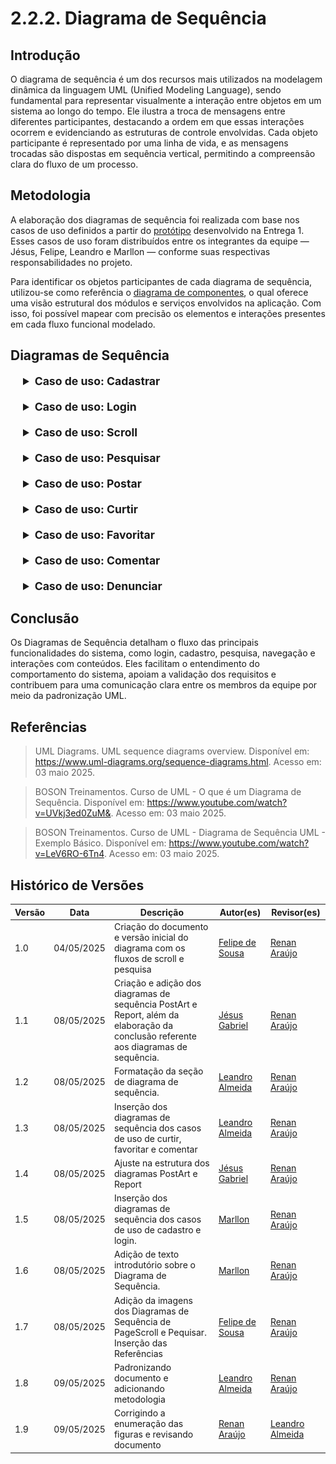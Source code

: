 # 2.2.2. Diagrama de Sequência

## Introdução

O diagrama de sequência é um dos recursos mais utilizados na modelagem dinâmica da linguagem UML (Unified Modeling Language), sendo fundamental para representar visualmente a interação entre objetos em um sistema ao longo do tempo. Ele ilustra a troca de mensagens entre diferentes participantes, destacando a ordem em que essas interações ocorrem e evidenciando as estruturas de controle envolvidas. Cada objeto participante é representado por uma linha de vida, e as mensagens trocadas são dispostas em sequência vertical, permitindo a compreensão clara do fluxo de um processo.

## Metodologia

A elaboração dos diagramas de sequência foi realizada com base nos casos de uso definidos a partir do [protótipo](https://unbarqdsw2025-1-turma01.github.io/2025.1-T01-_G2_PinacotecaOnline_Entrega_01/#/Base/1.1.4.Prototype) desenvolvido na Entrega 1. Esses casos de uso foram distribuídos entre os integrantes da equipe — Jésus, Felipe, Leandro e Marllon — conforme suas respectivas responsabilidades no projeto.

Para identificar os objetos participantes de cada diagrama de sequência, utilizou-se como referência o [diagrama de componentes](/Modelagem/2.1.3.DiagramaComponentes), o qual oferece uma visão estrutural dos módulos e serviços envolvidos na aplicação. Com isso, foi possível mapear com precisão os elementos e interações presentes em cada fluxo funcional modelado.

## Diagramas de Sequência

<div style="margin-left: 20px;">
<details style="margin-bottom: 20px;">
  <summary style="font-size: 1.1rem;"><strong>Caso de uso: Cadastrar</strong></summary>
  <font size="2"><p style="text-align: center"><b>Figura 1:</b> Diagrama de Sequência - Cadastrar</p></font>
  <div style="text-align: center">

![sd-cadastrar](./assets/images/DiagramaSeqUserRegister.png)

  </div>
  <font size="2"><p style="text-align: center"><b>Autor:</b> Marllon Fausto, 2025.</p></font>
</details>

<details style="margin-bottom: 20px;">
  <summary style="font-size: 1.1rem;"><strong>Caso de uso: Login</strong></summary>
  <font size="2"><p style="text-align: center"><b>Figura 2:</b> Diagrama de Sequência - Login</p></font>
  <div style="text-align: center">

![sd-login](./assets/images/DiagramaSeqUserLogin.png)

  </div>
  <font size="2"><p style="text-align: center"><b>Autor:</b> Marllon Fausto, 2025.</p></font>
</details>

<details style="margin-bottom: 20px;">
  <summary style="font-size: 1.1rem;"><strong>Caso de uso: Scroll</strong></summary>
  <font size="2"><p style="text-align: center"><b>Figura 3:</b> Diagrama de Sequência - Scroll</p></font>
  <div style="text-align: center">

![sd-scroll](./assets/images/sd-scroll.png)

  </div>
  <font size="2"><p style="text-align: center"><b>Autor:</b> Felipe de Sousa, 2025.</p></font>
</details>

<details style="margin-bottom: 20px;">
  <summary style="font-size: 1.1rem;"><strong>Caso de uso: Pesquisar</strong></summary>
  <font size="2"><p style="text-align: center"><b>Figura 4:</b> Diagrama de Sequência - Pesquisar</p></font>
  <div style="text-align: center">

![sd-pesquisar](./assets/images/sd-pesquisar.png)

  </div>
  <font size="2"><p style="text-align: center"><b>Autor:</b> Felipe de Sousa, 2025.</p></font>
</details>

<details style="margin-bottom: 20px;">
  <summary style="font-size: 1.1rem;"><strong>Caso de uso: Postar</strong></summary>
  <font size="2"><p style="text-align: center"><b>Figura 5:</b> Diagrama de Sequência - Postar</p></font>
  <div style="text-align: center">

![sd-postar](./assets/images/DiagramaPostArt.png)

  </div>
  <font size="2"><p style="text-align: center"><b>Autor:</b> Jésus Gabriel, 2025.</p></font>
</details>

<details style="margin-bottom: 20px;">
  <summary style="font-size: 1.1rem;"><strong>Caso de uso: Curtir</strong></summary>
  <font size="2"><p style="text-align: center"><b>Figura 6:</b> Diagrama de Sequência - Curtir</p></font>
  <div style="text-align: center">

![sd-curtir](./assets/images/sd-like.jpg)

  </div>
  <font size="2"><p style="text-align: center"><b>Autor:</b> Leandro Almeida, 2025.</p></font>
</details>

<details style="margin-bottom: 20px;">
  <summary style="font-size: 1.1rem;"><strong>Caso de uso: Favoritar</strong></summary>
  <font size="2"><p style="text-align: center"><b>Figura 7:</b> Diagrama de Sequência - Favoritar</p></font>
  <div style="text-align: center">

![sd-favoritar](./assets/images/sd-favorite.jpg)

  </div>
  <font size="2"><p style="text-align: center"><b>Autor:</b> Leandro Almeida, 2025.</p></font>
</details>

<details style="margin-bottom: 20px;">
  <summary style="font-size: 1.1rem;"><strong>Caso de uso: Comentar</strong></summary>
  <font size="2"><p style="text-align: center"><b>Figura 8:</b> Diagrama de Sequência - Comentar</p></font>
  <div style="text-align: center">

![sd-comentar](./assets/images/sd-comment.jpg)

  </div>
  <font size="2"><p style="text-align: center"><b>Autor:</b> Leandro Almeida, 2025.</p></font>
</details>

<details style="margin-bottom: 20px;">
  <summary style="font-size: 1.1rem;"><strong>Caso de uso: Denunciar</strong></summary>
  <font size="2"><p style="text-align: center"><b>Figura 9:</b> Diagrama de Sequência - Denunciar</p></font>
  <div style="text-align: center">

![sd-denunciar](./assets/images/DiagramaReport.png)

  </div>
  <font size="2"><p style="text-align: center"><b>Autor:</b> Jésus Gabriel, 2025.</p></font>
</details>
</div>

## Conclusão

Os Diagramas de Sequência detalham o fluxo das principais funcionalidades do sistema, como login, cadastro, pesquisa, navegação e interações com conteúdos. Eles facilitam o entendimento do comportamento do sistema, apoiam a validação dos requisitos e contribuem para uma comunicação clara entre os membros da equipe por meio da padronização UML.

## Referências

> UML Diagrams. UML sequence diagrams overview. Disponível em: https://www.uml-diagrams.org/sequence-diagrams.html. Acesso em: 03 maio 2025.

> BOSON Treinamentos. Curso de UML - O que é um Diagrama de Sequência. Disponível em: https://www.youtube.com/watch?v=UVkj3ed0ZuM&. Acesso em: 03 maio 2025.

> BOSON Treinamentos. Curso de UML - Diagrama de Sequência UML - Exemplo Básico. Disponível em: https://www.youtube.com/watch?v=LeV6RO-6Tn4. Acesso em: 03 maio 2025.

## Histórico de Versões

| Versão | Data       | Descrição                                                                                                                           | Autor(es)                                      | Revisor(es)       |
| ------ | ---------- | ----------------------------------------------------------------------------------------------------------------------------------- | ---------------------------------------------- | ----------------- |
| 1.0    | 04/05/2025 | Criação do documento e versão inicial do diagrama com os fluxos de scroll e pesquisa                                                | [Felipe de Sousa](https://github.com/fsousac)  | [Renan Araújo](https://github.com/renantfm4) |
| 1.1    | 08/05/2025 | Criação e adição dos diagramas de sequência PostArt e Report, além da elaboração da conclusão referente aos diagramas de sequência. | [Jésus Gabriel](https://github.com/xGabrielCv) | [Renan Araújo](https://github.com/renantfm4)  |
| 1.2    | 08/05/2025 | Formatação da seção de diagrama de sequência.                                                                                       | [Leandro Almeida](https://github.com/LeanArs)  | [Renan Araújo](https://github.com/renantfm4) |
| 1.3    | 08/05/2025 | Inserção dos diagramas de sequência dos casos de uso de curtir, favoritar e comentar                                                | [Leandro Almeida](https://github.com/LeanArs)  | [Renan Araújo](https://github.com/renantfm4)  |
| 1.4    | 08/05/2025 | Ajuste na estrutura dos diagramas PostArt e Report                                                                                  | [Jésus Gabriel](https://github.com/xGabrielCv) | [Renan Araújo](https://github.com/renantfm4)  |
| 1.5    | 08/05/2025 | Inserção dos diagramas de sequência dos casos de uso de cadastro e login.                                                           | [Marllon](https://github.com/m4rllon)          | [Renan Araújo](https://github.com/renantfm4) |
| 1.6    | 08/05/2025 | Adição de texto introdutório sobre o Diagrama de Sequência.                                                                         | [Marllon](https://github.com/m4rllon)          | [Renan Araújo](https://github.com/renantfm4)  |
| 1.7    | 08/05/2025 | Adição da imagens dos Diagramas de Sequência de PageScroll e Pequisar. Inserção das Referências                                     | [Felipe de Sousa](https://github.com/fsousac)  | [Renan Araújo](https://github.com/renantfm4)  |
| 1.8    | 09/05/2025 | Padronizando documento e adicionando metodologia                                                                                    | [Leandro Almeida](https://github.com/LeanArs)  | [Renan Araújo](https://github.com/renantfm4)  |
| 1.9   | 09/05/2025 | Corrigindo a enumeração das figuras e revisando documento                                                                           | [Renan Araújo](https://github.com/renantfm4)   | [Leandro Almeida](https://github.com/LeanArs) |
